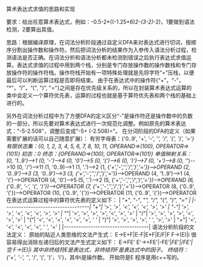 算术表达式求值的思路和实现

要求：给出任意算术表达式，例如：-0.5-2*((-1.25+6)*2-(3-2)*-2)，1要做到语法检测，2要算出其值。

思路：根据编译原理，在词法分析阶段通过自定义DFA来对表达式进行切词，按顺序分割出操作数和操作符。然后把词法分析的结果作为入参传入语法分析过程，检测语法是否正确。在词法分析和语法分析都未检测到错误之后执行表达式求值运算。表达式求值的过程中用到两个栈，分别是专门存放操作数的操作数栈和专门存放操作符的操作符栈。操作符栈开始有一项特殊处理就是先将字符“=”压栈，以便最后可以判断运算过程是否即将结束。
由于在表达式中的操作符{“+”，“-”， “*”，“/”，“(", ")”, "="}之间是存在优先级关系的，所以在封装算术表达式运算的类中会定义一个算符优先表，运算的过程也就是基于算符优先表和两个栈的基础上进行的。

另外在词法分析过程中为了方便DFA的定义区分“-”是操作符还是操作数中的负数的一部分，所以先要对算术表达式进行一次规范化调整。例如原先的算术表达式："-5-2.508"，调整后变成"-5+ (-2.508)="。
在分词阶段的DFA的定义（如果需要扩展的话可以自己随意扩展）：
    有穷字母表：{'0..9', '+', '-', '*', '/', '(', ')', '='}
    有限状态集：{0, 1, 2, 3, 4, 5, 6, 7, 8, 10, 11, OPERAND=>(100), OPERATOR=>(101)}
    初态：0
    终态：{OPERAND=>(100), OPERATOR=>(101)}
    单值映射关系：
        (0, '1..9')-->1        (0, '-')-->4    (0, '0')-->5
        (0, '(')-->6
        (0, ')')-->7
        (0, '+')-->8
        (0, '*')-->10
        (0, '/')-->11
        (1, '0..9)-->1
        (1, '.')-->2
        (1, {'+','-','*','/',')','='})-->OPERAND
        (2, '0..9')-->3
        (3, '0..9')-->3
        (3, {'+','-','*','/',')','='})-->OPERAND
        (4, '1..9')-->1
        (4, '(')-->OPERATOR
        (4, '0')-->5
        (5, '.')-->2
        (5, {'+','-','*','/',')','='})-->OPERAND
        (6, {'0..9', '-', '(', ')'})-->OPERATOR
        (7, {'+','-','*','/',')','='})-->OPERATOR
        (8, {'0..9', '('})-->OPERATOR
        (10, {'0..9', '('})-->OPERATOR
        (11, {'0..9', '('})-->OPERATOR
在表达式运算过程中的算符优先表的定义如下：
          | "+", "-", "*", "/", "(", ")", "=" |
          |-----------------------------------|
       	"+"| '>', '>', '<', '<', '<', '>', '>' |
       	"-"| '>', '>', '<', '<', '<', '>', '>' |
       	"*"| '>', '>', '>', '>', '<', '>', '>' |
       	"/"| '>', '>', '>', '>', '<', '>', '>' |
       	"("| '<', '<', '<', '<', '<', '=', ' ' |
       	")"| '>', '>', '>', '>', ' ', '>', '>' |
      	"="| '<', '<', '<', '<', '<', ' ', '=' |
          |-----------------------------------|
语法分析阶段的文法定义：
原始的贴近人类思维的文法产生式：
    E->E+F|E-F|E*F|E/F|F
    F->(E)|i
很容易得出消除左递归后的文法产生式定义如下：
    E->FE'
    E'->+FE'|-FE'|*FE'|/FE'|空
    F->(E)|i
其中非终结符E是表达式，非终结符F是表达式中的因子。
终结符：{'+', '-', '*', '/', '(', ')'，'i'}，其中i是操作数。
开始符是E
程序是用c++写的。

